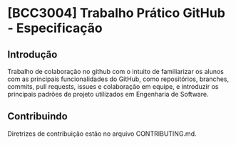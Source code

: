 # [BCC3004] Trabalho Prático GitHub - Especificação
## Introdução
Trabalho de colaboração no github com o intuito de familiarizar os alunos com as principais funcionalidades do GitHub, como repositórios, branches, commits, pull requests, issues e colaboração em equipe, e introduzir os principais padrões de projeto utilizados em Engenharia de Software.

## Contribuindo
Diretrizes de contribuição estão no arquivo CONTRIBUTING.md.
